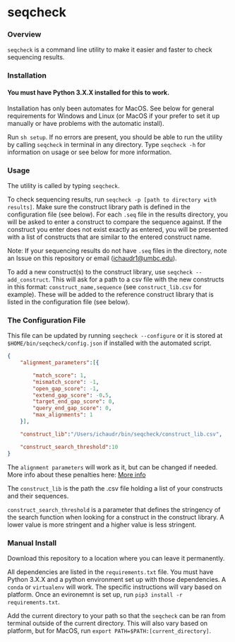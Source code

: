 # seqcheck

### Overview

```seqcheck``` is a command line utility to make it easier and faster to check sequencing results.

### Installation

#### You must have Python 3.X.X installed for this to work. 

Installation has only been automates for MacOS. See below for general requirements for Windows and Linux (or MacOS if your prefer to set it up manually or have problems with the automatic install).

Run ```sh setup```. If no errors are present, you should be able to run the utility by calling ```seqcheck``` in terminal in any directory. Type ```seqcheck -h``` for information on usage or see below for more information. 

### Usage

The utility is called by typing ```seqcheck```. 

To check sequencing results, run ```seqcheck -p [path to directory with results]```. Make sure the construct library path is defined in the configuration file (see below). For each ```.seq``` file in the results directory, you will be asked to enter a construct to compare the sequence against. If the construct you enter does not exist exactly as entered, you will be presented with a list of constructs that are similar to the entered construct name.

Note: If your sequencing results do not have ```.seq``` files in the directory, note an Issue on this repository or email (ichaudr1@umbc.edu). 

To add a new construct(s) to the construct library, use ```seqcheck --add_construct```. This will ask for a path to a csv file with the new constructs in this format: ```construct_name,sequence``` (see ```construct_lib.csv``` for example). These will be added to the reference construct library that is listed in the configuration file (see below). 

### The Configuration File

This file can be updated by running ```seqcheck --configure``` or it is stored at ```$HOME/bin/seqcheck/config.json``` if installed with the automated script.

```json
{
	"alignment_parameters":[{

		"match_score": 1,
		"mismatch_score": -1,
		"open_gap_score": -1,
		"extend_gap_score": -0.5,
		"target_end_gap_score": 0,
		"query_end_gap_score": 0,
		"max_alignments": 1
	}],

	"construct_lib":"/Users/ichaudr/bin/seqcheck/construct_lib.csv",

	"construct_search_threshold":10
}

```

The ```alignment parameters``` will work as it, but can be changed if needed. More info about these penalties here: [More info](https://en.wikipedia.org/wiki/Needleman%E2%80%93Wunsch_algorithm#Scoring_systems)

The ```construct_lib``` is the path the .csv file holding a list of your constructs and their sequences.

```construct_search_threshold``` is a parameter that defines the stringency of the search function when looking for a construct in the construct library. A lower value is more stringent and a higher value is less stringent.

### Manual Install

Download this repository to a location where you can leave it permanently. 

All dependencies are listed in the ```requirements.txt``` file. You must have Python 3.X.X and a python environment set up with those dependencies. A ```conda``` or ```virtualenv``` will work. The specific instructions will vary based on platform. Once an evironemnt is set up, run ```pip3 install -r requirements.txt```. 

Add the current directory to your path so that the ```seqcheck``` can be ran from terminal outside of the current directory. This will also vary based on platform, but for MacOS, run ```export PATH=$PATH:[current_directory]```. 